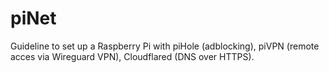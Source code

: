 # piNet
Guideline to set up a Raspberry Pi with piHole (adblocking), piVPN (remote acces via Wireguard VPN), Cloudflared (DNS over HTTPS).
